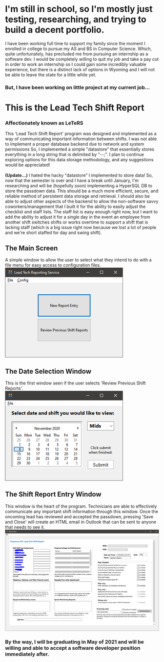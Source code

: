   
# I'm still in school, so I'm mostly just testing, researching, and trying to build a decent portfolio.  
I have been working full time to support my family since the moment I enrolled in college to pursue my AS and BS in Computer Science. Which, quite unfortunately, has precluded
me from pursuing an internship as a software dev. I would be completely willing to quit my job and take a pay cut in order to work an internship so I could gain some incredibly
valuable experience, but there is a distinct lack of options in Wyoming and I will not be able to leave the state for a little while yet.  

### But, I have been working on little project at my current job...  

# This is the Lead Tech Shift Report  

### Affectionately known as LeTeRS  

This 'Lead Tech Shift Report' program was designed and implemented as a way of communicating important information between shifts.
I was not able to implement a proper database backend due to network and system permissions
So, I implemented a simple "datastore" that essentially stores everything in a long string that is delimited by "--;".
I plan to continue exploring options for this data storage methodology, and any suggestions would be appreciated!  
</br >
**(Update...)** I hated the hacky "datastore" I implemented to store data! So, now that the semester is over and I have a break until January, I'm researching and will be (hopefully soon)
implementing a HyperSQL DB to store the passdown data. This should be a much more efficient, secure, and reliable method of persistent data storage and retrieval. I should also be
able to adjust other aspects of the backend to allow the non-software savvy coworkers/management that I built it for the ability to easily adjust the checklist and staff lists. The staff
list is easy enough right now, but I want to add the ability to adjust it for a single day in the event an employee from another shift switches shifts or works overtime to support a shift
that is lacking staff (which is a big issue right now because we lost a lot of people and we're short staffed for day and swing shift).


## The Main Screen   
A simple window to allow the user to select what they intend to do with a file menu for easy access to configuration files.  
![Image of Main Window](img/main.png)

## The Date Selection Window  
This is the first window seen if the user selects 'Review Previous Shift Reports'.  
![Image of Date Selection Window](img/date_selection.PNG)

## The Shift Report Entry Window
This window is the heart of the program. Technicians are able to effectively communicate any important shift information through this window. Once the oncoming lead has reviewed and accepted the passdown, pressing 'Save and Close' will create an HTML email in Outlook that can be sent to anyone that needs to see it.
![Image of Shift Report Entry](img/passdown_entry.PNG)



### By the way, I will be graduating in May of 2021 and will be willing and able to accept a software developer position immediately after.
